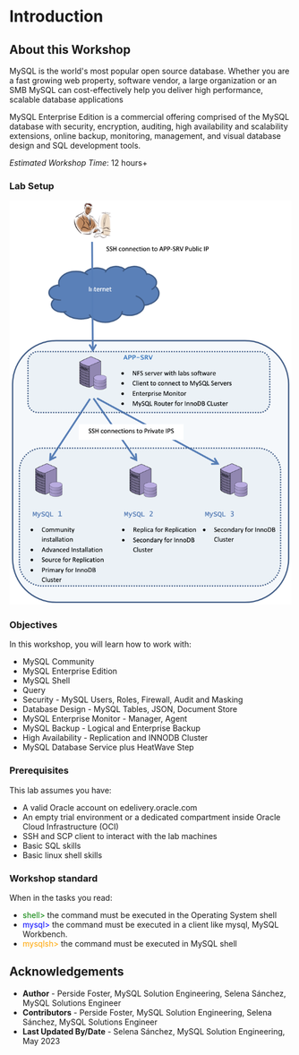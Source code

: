 # Introduction

## About this Workshop

MySQL is the world's most popular open source database. Whether you are a fast growing web property, software vendor, a large organization or an SMB MySQL can cost-effectively help you deliver high performance, scalable database applications

MySQL Enterprise Edition is a commercial offering comprised of the MySQL database with security, encryption, auditing, high availability and scalability extensions, online backup, monitoring, management, and visual database design and SQL development tools.

*Estimated Workshop Time*: 12 hours+

### Lab Setup

![MYSQLEE](images/lab-setup-mysqlee.png)

### Objectives

In this workshop, you will learn how to work with:
* MySQL Community
* MySQL Enterprise Edition
* MySQL Shell
* Query
* Security - MySQL Users, Roles, Firewall, Audit and Masking
* Database Design - MySQL Tables, JSON, Document Store
* MySQL Enterprise Monitor - Manager, Agent
* MySQL Backup - Logical and Enterprise Backup
* High Availability - Replication and INNODB Cluster
* MySQL Database Service plus HeatWave Step

### Prerequisites 

This lab assumes you have:
* A valid Oracle account on edelivery.oracle.com
* An empty trial environment or a dedicated compartment inside Oracle Cloud Infrastructure (OCI)
* SSH and SCP client to interact with the lab machines
* Basic SQL skills
* Basic linux shell skills

### Workshop standard
When in the tasks you read: 
* <span style="color:green">shell></span> the command must be executed in the Operating System shell
* <span style="color:blue">mysql></span> the command must be executed in a client like mysql, MySQL Workbench.
* <span style="color: orange">mysqlsh></span> the command must be executed in MySQL shell


## Acknowledgements
* **Author** - Perside Foster, MySQL Solution Engineering, Selena Sánchez, MySQL Solutions Engineer
* **Contributors** -  Perside Foster, MySQL Solution Engineering, Selena Sánchez, MySQL Solutions Engineer
* **Last Updated By/Date** - Selena Sánchez, MySQL Solution Engineering, May 2023